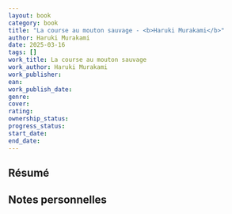 ```yaml
---
layout: book
category: book
title: "La course au mouton sauvage - <b>Haruki Murakami</b>"
author: Haruki Murakami
date: 2025-03-16
tags: []
work_title: La course au mouton sauvage
work_author: Haruki Murakami
work_publisher: 
ean: 
work_publish_date: 
genre:
cover: 
rating: 
ownership_status: 
progress_status: 
start_date: 
end_date:
---
```

## Résumé

## Notes personnelles

